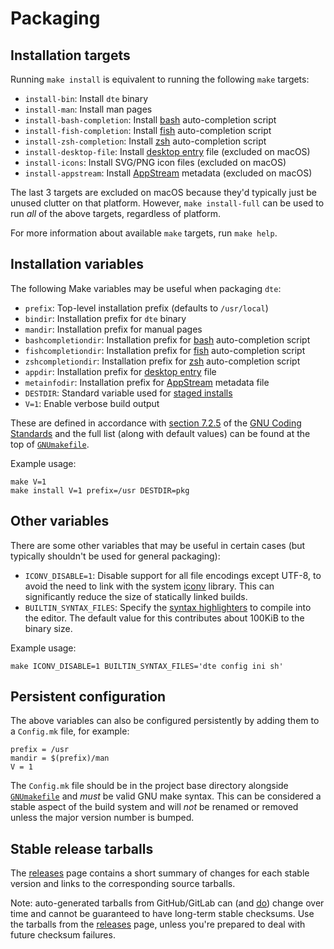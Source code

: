 Packaging
=========

Installation targets
--------------------

Running `make install` is equivalent to running the following `make`
targets:

* `install-bin`: Install `dte` binary
* `install-man`: Install man pages
* `install-bash-completion`: Install [bash] auto-completion script
* `install-fish-completion`: Install [fish] auto-completion script
* `install-zsh-completion`: Install [zsh] auto-completion script
* `install-desktop-file`: Install [desktop entry] file (excluded on macOS)
* `install-icons`: Install SVG/PNG icon files (excluded on macOS)
* `install-appstream`: Install [AppStream] metadata (excluded on macOS)

The last 3 targets are excluded on macOS because they'd typically just be
unused clutter on that platform. However, `make install-full` can be used
to run *all* of the above targets, regardless of platform.

For more information about available `make` targets, run `make help`.

Installation variables
----------------------

The following Make variables may be useful when packaging `dte`:

* `prefix`: Top-level installation prefix (defaults to `/usr/local`)
* `bindir`: Installation prefix for `dte` binary
* `mandir`: Installation prefix for manual pages
* `bashcompletiondir`: Installation prefix for [bash] auto-completion script
* `fishcompletiondir`: Installation prefix for [fish] auto-completion script
* `zshcompletiondir`: Installation prefix for [zsh] auto-completion script
* `appdir`: Installation prefix for [desktop entry] file
* `metainfodir`: Installation prefix for [AppStream] metadata file
* `DESTDIR`: Standard variable used for [staged installs]
* `V=1`: Enable verbose build output

These are defined in accordance with [section 7.2.5] of the
[GNU Coding Standards] and the full list (along with default values)
can be found at the top of [`GNUmakefile`].

Example usage:

    make V=1
    make install V=1 prefix=/usr DESTDIR=pkg

Other variables
---------------

There are some other variables that may be useful in certain cases
(but typically shouldn't be used for general packaging):

* `ICONV_DISABLE=1`: Disable support for all file encodings except
  UTF-8, to avoid the need to link with the system [iconv] library.
  This can significantly reduce the size of statically linked builds.
* `BUILTIN_SYNTAX_FILES`: Specify the [syntax highlighters] to compile
  into the editor. The default value for this contributes about 100KiB
  to the binary size.

Example usage:

    make ICONV_DISABLE=1 BUILTIN_SYNTAX_FILES='dte config ini sh'

Persistent configuration
------------------------

The above variables can also be configured persistently by adding them
to a `Config.mk` file, for example:

    prefix = /usr
    mandir = $(prefix)/man
    V = 1

The `Config.mk` file should be in the project base directory alongside
[`GNUmakefile`] and *must* be valid GNU make syntax. This can be considered
a stable aspect of the build system and will *not* be renamed or removed
unless the major version number is bumped.

Stable release tarballs
-----------------------

The [releases] page contains a short summary of changes for each
stable version and links to the corresponding source tarballs.

Note: auto-generated tarballs from GitHub/GitLab can (and
[do][libgit issue #4343]) change over time and cannot be guaranteed to
have long-term stable checksums. Use the tarballs from the [releases]
page, unless you're prepared to deal with future checksum failures.


[`GNUmakefile`]: ../GNUmakefile
[syntax highlighters]: ../config/syntax
[desktop entry]: https://specifications.freedesktop.org/desktop-entry-spec/desktop-entry-spec-latest.html
[AppStream]: https://www.freedesktop.org/software/appstream/docs/
[bash]: https://www.gnu.org/software/bash/
[fish]: https://fishshell.com
[zsh]: https://www.zsh.org
[staged installs]: https://www.gnu.org/prep/standards/html_node/DESTDIR.html
[section 7.2.5]: https://www.gnu.org/prep/standards/html_node/Directory-Variables.html
[GNU Coding Standards]: https://www.gnu.org/prep/standards/html_node/index.html
[iconv]: https://pubs.opengroup.org/onlinepubs/9699919799/basedefs/iconv.h.html
[releases]: https://craigbarnes.gitlab.io/dte/releases.html
[libgit issue #4343]: https://github.com/libgit2/libgit2/issues/4343
